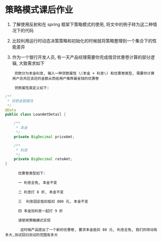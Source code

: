 # 策略模式课后作业

1. 了解使用反射和在 spring 框架下策略模式的使用, 将文中的例子转为这二种情况下的代码
2. 比较利用运行时动态决策策略和初始化的时候就将策略整理到一个集合下的性能差异
3. 作为一个银行开发人员, 有一天产品经理需要你完成借贷优惠卷计算的部分逻辑, 大致需求如下

        贷款分为本金利息, 输入一种贷款属性 \(本金 + 利息\) 和优惠卷类型, 需要你计算用户总共应该还的金额从而给用户推荐最省钱的优惠卷

        贷款属性类定义如下:

```java
/**
 * 贷款金额属性
 */
@Data 
public class LoanAmtDetail {

    /**
     * 本金
     */
    private BigDecimal priceAmt;

    /**
     * 利息
     */
    private BigDecimal rateAmt;
}
```

          优惠卷类型如下:

          一 利息全免, 本金不变

          二 利息打 8 折, 本金不变

          三  利息固定抵扣抵扣 800 元, 本金不变

          四 本金加利息一起打 9 折

          请使用策略模式实现

           这时候产品提出了一个新的优惠卷, 要求本金抵扣 80 元, 利息全免, 我们的改动有多大,测试回归测试的范围有多大




